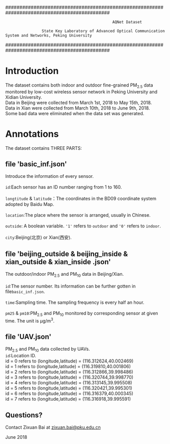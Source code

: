 #############################################################################################
                                 
                                                   AQNet Dataset

                    State Key Laboratory of Advanced Optical Communication System and Networks, Peking University
                    
#############################################################################################

# Introduction
The dataset contains both indoor and outdoor fine-grained PM<sub>2.5</sub> data monitored by low-cost wireless sensor network 
in Peking University and Xidian University. <br>
Data in Beijing were collected from March 1st, 2018 to May 15th, 2018. <br>
Data in Xian were collected from March 10th, 2018 to June 9th, 2018.<br>
Some bad data were eliminated when the data set was generated.
# Annotations
The dataset contains THREE PARTS:<br>
## file 'basic_inf.json'
Introduce the information of every sensor. <br><br>
`id`:Each sensor has an ID number ranging from 1 to 160.<br><br>
`longtitude` & `latitude`：The coordinates in the BD09 coordinate system adopted by Baidu Map.<br><br>
`location`:The place where the sensor is arranged, usually in Chinese.<br><br>
`outside`: A boolean variable. `'1'` refers to `outdoor` and `'0'` refers to `indoor`.<br><br>
`city`:Beijing(北京) or Xian(西安).<br>

## file 'beijing_outside & beijing_inside & xian_outside & xian_inside  .json'
The outdoor/indoor PM<sub>2.5</sub> and PM<sub>10</sub> data in Beijing/Xian.<br><br>
`id`:The sensor number. Its information can be further gotten in file`basic_inf.json`.<br><br>
`time`:Sampling time. The sampling frequency is every half an hour.<br><br>
`pm25` & `pm10`:PM<sub>2.5</sub> and PM<sub>10</sub> monitored by corresponding sensor at given time. The unit is μg/m<sup>3</sup>.<br>

## file 'UAV.json'
PM<sub>2.5</sub> and PM<sub>10</sub> data collected by UAVs.<br>
`id`:Location ID. <br>
     id = 0 refers to (longitude,latitude) = (116.312624,40.002469) <br>
     id = 1 refers to (longitude,latitude) = (116.319810,40.001806) <br>
     id = 2 refers to (longitude,latitude) = (116.312866,39.998486) <br>
     id = 3 refers to (longitude,latitude) = (116.320744,39.998770) <br>
     id = 4 refers to (longitude,latitude) = (116.313145,39.995508) <br>
     id = 5 refers to (longitude,latitude) = (116.320421,39.995301) <br>
     id = 6 refers to (longitude,latitude) = (116.316379,40.000345) <br>
     id = 7 refers to (longitude,latitude) = (116.316918,39.995591) <br>

## Questions?
Contact Zixuan Bai at zixuan.bai@pku.edu.cn

June 2018
